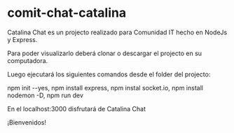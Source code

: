 # comit-chat-catalina
Catalina Chat es un projecto realizado para Comunidad IT hecho en NodeJs y Express. 

Para poder visualizarlo deberá clonar o descargar el projecto en su computadora. 

Luego ejecutará los siguientes comandos desde el folder del projecto: 

npm init --yes, 
npm install express, 
npm instal socket.io, 
npm install nodemon -D, 
npm run dev

En el localhost:3000 disfrutará de Catalina Chat

¡Bienvenidos!
